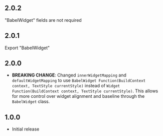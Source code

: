 ## 2.0.2
"BabelWidget" fields are not required

## 2.0.1
Export "BabelWidget"

## 2.0.0
* **BREAKING CHANGE**: Changed `innerWidgetMapping` and `defaultWidgetMapping` to use `BabelWidget Function(BuildContext context, TextStyle currentStyle)` instead of `Widget Function(BuildContext context, TextStyle currentStyle)`. This allows for more control over widget alignment and baseline through the `BabelWidget` class.

## 1.0.0
* Initial release